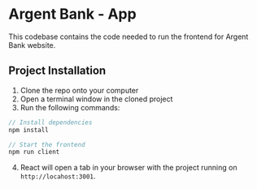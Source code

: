 # Argent Bank - App

This codebase contains the code needed to run the frontend for Argent Bank website.

## Project Installation

1. Clone the repo onto your computer
2. Open a terminal window in the cloned project
3. Run the following commands:

```js
// Install dependencies
npm install

// Start the frontend
npm run client
```

4. React will open a tab in your browser with the project running on `http://locahost:3001`.

